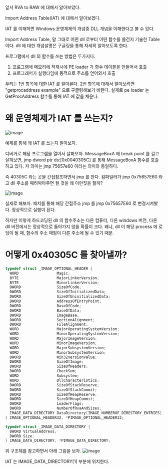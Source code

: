 앞서 RVA to RAW 에 대해서 알아보았다.

Import Address Table(IAT) 에 대해서 알아보겠다.

IAT 를 이해하면 Windows 운영체제의 개념중 DLL 개념을 이해한다고 볼 수 있다.

Import Address Table, 말 그대로 어떤 dll 로부터 어떤 함수를 쓸건지 기술한 Table 이다. dll 에 대한 개념설명은 구글링을 통해 자세히 알아보도록 한다. 

프로그램에서 dll 의 함수를 쓰는 방법은 두가지다. 

 1. 프로그램에 메모리에 적재시에 PE loader 가 함수 테이블을 만들어서 호출
 2. 프로그래머가 실행타임에 동적으로 주소를 얻어와서 호출

우리는 1번 항목에 대한 IAT 를 알아본다. 2번 항목에 대해서 알아보려면 "getprocaddress example" 으로 구글링해보기 바란다. 실제로 pe loader 는 GetProcAddress 함수를 통해 IAT 에 값을 채운다.

# 왜 운영체제가 IAT 를 쓰는지?
![image](https://user-images.githubusercontent.com/3623889/52323990-b4acf800-2a22-11e9-924e-5886a3ca9b61.png)

예제를 통해 왜 IAT 를 쓰는지 알아보자.

디버거로 해당 프로그램을 열어서 살펴보자. MessageBoxA 에 break point 를 걸고 살펴보면, jmp dword ptr ds:[0x0040305C] 를 통해 MessageBoxA 함수를 호출하고 있다. 저 의미는 jmp 75657e60 이라는 의미와 동일하다.

즉 40305C 라는 곳을 간접참조하면서  jmp 를 한다. 컴파일러가 jmp 0x75657E60 라고 dll 주소를 때려박아주면 될 것을 왜 이런짓을 할까?

![image](https://user-images.githubusercontent.com/3623889/52324114-4583d380-2a23-11e9-83a2-d4817eb5a123.png)

실제로 해보자. 패치를 통해 해당 간접주소 jmp 를 jmp 0x75657E60 로 변경시켜봤다. 정상적으로 실행이 된다. 

하지만 이렇게 하드코딩된 dll 의 함수주소는 다른 컴퓨터, 다른 windows 버전, 다른 dll 버전에서는 정상적으로 돌아가지 않을 확률이 크다. 왜냐, dll 이 해당 process 에 로딩이 될 때, 함수의 주소 매핑이 다른 주소에 될 수 있기 때문.

# 어떻게 0x40305C 를 찾아낼까?

```cpp
typedef struct _IMAGE_OPTIONAL_HEADER {
  WORD                 Magic;
  BYTE                 MajorLinkerVersion;
  BYTE                 MinorLinkerVersion;
  DWORD                SizeOfCode;
  DWORD                SizeOfInitializedData;
  DWORD                SizeOfUninitializedData;
  DWORD                AddressOfEntryPoint;
  DWORD                BaseOfCode;
  DWORD                BaseOfData;
  DWORD                ImageBase;
  DWORD                SectionAlignment;
  DWORD                FileAlignment;
  WORD                 MajorOperatingSystemVersion;
  WORD                 MinorOperatingSystemVersion;
  WORD                 MajorImageVersion;
  WORD                 MinorImageVersion;
  WORD                 MajorSubsystemVersion;
  WORD                 MinorSubsystemVersion;
  DWORD                Win32VersionValue;
  DWORD                SizeOfImage;
  DWORD                SizeOfHeaders;
  DWORD                CheckSum;
  WORD                 Subsystem;
  WORD                 DllCharacteristics;
  DWORD                SizeOfStackReserve;
  DWORD                SizeOfStackCommit;
  DWORD                SizeOfHeapReserve;
  DWORD                SizeOfHeapCommit;
  DWORD                LoaderFlags;
  DWORD                NumberOfRvaAndSizes;
  IMAGE_DATA_DIRECTORY DataDirectory[IMAGE_NUMBEROF_DIRECTORY_ENTRIES];
} IMAGE_OPTIONAL_HEADER32, *PIMAGE_OPTIONAL_HEADER32;

typedef struct _IMAGE_DATA_DIRECTORY {
  DWORD VirtualAddress;
  DWORD Size;
} IMAGE_DATA_DIRECTORY, *PIMAGE_DATA_DIRECTORY;

```

위 구조체를 참고하면서 아래 그림을 보자.
![image](https://user-images.githubusercontent.com/3623889/52324469-becff600-2a24-11e9-86d8-c7bd0edd4a07.png)

IAT 는 IMAGE_DATA_DIRECTORY[1] 부분에 위치한다. 
